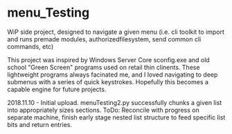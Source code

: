 # menu_Testing
WiP side project, designed to navigate a given menu (i.e. cli toolkit to import and 
runs premade modules, authorizedfilesystem, send common cli commands, etc)

This project was inspired by Windows Server Core sconfig.exe and old school "Green 
Screen" programs used on retail thin clinents. These lightweight programs always 
facinated me, and I loved navigating to deep submenus with a series of quick keystrokes.
Hopefully this becomes a capable engine for future projects.



2018.11.10 - Initial upload. menuTesting2.py successfully chunks a given list into
    appropriately sizes sections. 
  ToDo: Reconcile with progress on separate machine, finish early stage nested list 
    structure to feed specific list bits and return entries.
